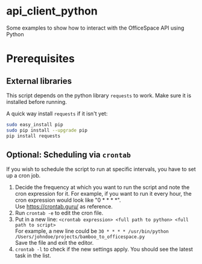 # api_client_python
Some examples to show how to interact with the OfficeSpace API using Python

# Prerequisites

## External libraries
This script depends on the python library `requests` to work. Make sure
it is installed before running.

A quick way install `requests` if it isn't yet:
```bash
sudo easy_install pip
sudo pip install --upgrade pip
pip install requests
```

## Optional: Scheduling via `crontab`

If you wish to schedule the script to run at specific intervals,
you have to set up a cron job.

1) Decide the frequency at which you want to run the script and note the cron
   expression for it. For example, if you want to run it every hour, 
   the cron expression would look like "0 * * * *".  
   Use https://crontab.guru/ as reference.
2) Run `crontab -e` to edit the cron file.
3) Put in a new line: `<crontab expression> <full path to python> <full path to script>`  
   For example, a new line could be `30 * * * * /usr/bin/python /Users/johndoe/projects/bamboo_to_officespace.py`  
   Save the file and exit the editor.
4) `crontab -l` to check if the new settings apply. You should see the latest task in the list.
